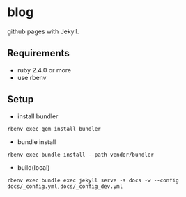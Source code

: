 # blog
github pages with Jekyll.

## Requirements
* ruby 2.4.0 or more
* use rbenv

## Setup

* install bundler
```
rbenv exec gem install bundler
```

* bundle install
```
rbenv exec bundle install --path vendor/bundler
```

* build(local)
```
rbenv exec bundle exec jekyll serve -s docs -w --config docs/_config.yml,docs/_config_dev.yml
```
